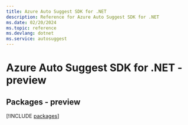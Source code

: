 ```yaml
---
title: Azure Auto Suggest SDK for .NET
description: Reference for Azure Auto Suggest SDK for .NET
ms.date: 02/20/2024
ms.topic: reference
ms.devlang: dotnet
ms.service: autosuggest
---
```

# Azure Auto Suggest SDK for .NET - preview
## Packages - preview
[!INCLUDE [packages](auto-suggest-index.md)]
